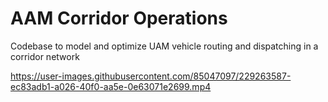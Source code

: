 # AAM Corridor Operations
Codebase to model and optimize UAM vehicle routing and dispatching in a corridor network


https://user-images.githubusercontent.com/85047097/229263587-ec83adb1-a026-40f0-aa5e-0e63071e2699.mp4


